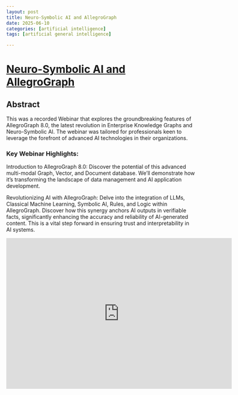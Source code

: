 ```yaml
---
layout: post
title: Neuro-Symbolic AI and AllegroGraph 
date: 2025-06-10
categories: [artificial intelligence]
tags: [artificial general intelligence]

---
```


# [Neuro-Symbolic AI and AllegroGraph](https://www.youtube.com/watch?v=FTrEY8fqMYQ) 

## Abstract

This was a recorded Webinar that explores the groundbreaking features of AllegroGraph 8.0, the latest revolution in Enterprise Knowledge Graphs and Neuro-Symbolic AI. The webinar was tailored for professionals keen to leverage the forefront of advanced AI technologies in their organizations.

### Key Webinar Highlights:

Introduction to AllegroGraph 8.0: Discover the potential of this advanced multi-modal Graph, Vector, and Document database. We’ll demonstrate how it’s transforming the landscape of data management and AI application development.

Revolutionizing AI with AllegroGraph: Delve into the integration of LLMs, Classical Machine Learning, Symbolic AI, Rules, and Logic within AllegroGraph. Discover how this synergy anchors AI outputs in verifiable facts, significantly enhancing the accuracy and reliability of AI-generated content. This is a vital step forward in ensuring trust and interpretability in AI systems.

<iframe width="600" height="400" src="https://www.youtube.com/embed/FTrEY8fqMYQ?si=r7HVuadUnoOUwtEW" title="YouTube video player" frameborder="0" allow="accelerometer; autoplay; clipboard-write; encrypted-media; gyroscope; picture-in-picture; web-share" referrerpolicy="strict-origin-when-cross-origin" allowfullscreen></iframe>

